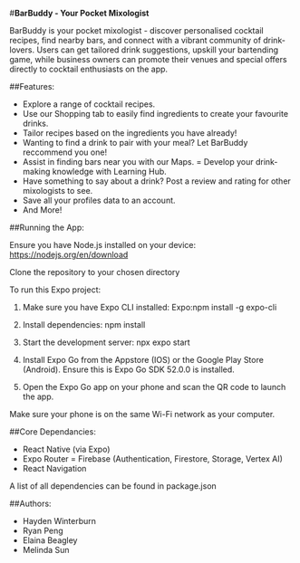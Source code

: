 #**BarBuddy - Your Pocket Mixologist**

BarBuddy is your pocket mixologist - discover personalised cocktail recipes, find nearby bars, and connect with a vibrant community of drink-lovers. Users can get tailored drink suggestions, upskill your bartending game, while business owners can promote their venues and special offers directly to cocktail enthusiasts on the app. 


##Features: 

   - Explore a range of cocktail recipes.
   - Use our Shopping tab to easily find ingredients to create your favourite drinks. 
   - Tailor recipes based on the ingredients you have already!
   - Wanting to find a drink to pair with your meal? Let BarBuddy reccommend you one!
   - Assist in finding bars near you with our Maps. 
   = Develop your drink-making knowledge with Learning Hub.
   - Have something to say about a drink? Post a review and rating for other mixologists to see. 
   - Save all your profiles data to an account. 
   - And More!


##Running the App: 

   Ensure you have Node.js installed on your device: https://nodejs.org/en/download

   Clone the repository to your chosen directory

   To run this Expo project:

   1. Make sure you have Expo CLI installed:
         Expo:npm install -g expo-cli

   2. Install dependencies:
         npm install

   3. Start the development server:
         npx expo start

   4. Install Expo Go from the Appstore (IOS) or the Google Play Store (Android).
         Ensure this is Expo Go SDK 52.0.0 is installed. 

   5. Open the Expo Go app on your phone and scan the QR code to launch the app.

   Make sure your phone is on the same Wi-Fi network as your computer.


##Core Dependancies:

   - React Native (via Expo)
   - Expo Router
   = Firebase (Authentication, Firestore, Storage, Vertex AI)
   - React Navigation
   
   A list of all dependencies can be found in package.json


##Authors:

   - Hayden Winterburn
   - Ryan Peng
   - Elaina Beagley
   - Melinda Sun
